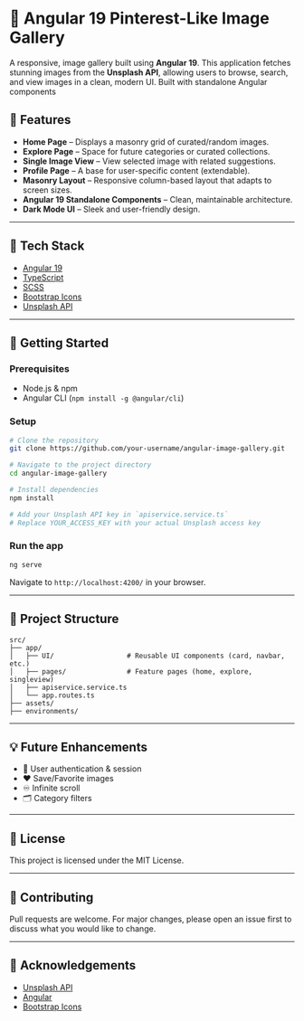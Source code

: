 
# 📸 Angular 19 Pinterest-Like Image Gallery

A responsive,  image gallery built using **Angular 19**. This application fetches stunning images from the **Unsplash API**, allowing users to browse, search, and view images in a clean, modern UI. Built with standalone Angular components

## 🔧 Features

- **Home Page** – Displays a masonry grid of curated/random images.
- **Explore Page** – Space for future categories or curated collections.
- **Single Image View** – View selected image with related suggestions.
- **Profile Page** – A base for user-specific content (extendable).
- **Masonry Layout** – Responsive column-based layout that adapts to screen sizes.
- **Angular 19 Standalone Components** – Clean, maintainable architecture.
- **Dark Mode UI** – Sleek and user-friendly design.

---

## 🧰 Tech Stack

- [Angular 19](https://angular.io)
- [TypeScript](https://www.typescriptlang.org/)
- [SCSS](https://sass-lang.com/)
- [Bootstrap Icons](https://icons.getbootstrap.com/)
- [Unsplash API](https://unsplash.com/developers)

---

## 🚀 Getting Started

### Prerequisites

- Node.js & npm
- Angular CLI (`npm install -g @angular/cli`)

### Setup

```bash
# Clone the repository
git clone https://github.com/your-username/angular-image-gallery.git

# Navigate to the project directory
cd angular-image-gallery

# Install dependencies
npm install

# Add your Unsplash API key in `apiservice.service.ts`
# Replace YOUR_ACCESS_KEY with your actual Unsplash access key
```

### Run the app

```bash
ng serve
```

Navigate to `http://localhost:4200/` in your browser.

---

## 📁 Project Structure

```
src/
├── app/
│   ├── UI/                  # Reusable UI components (card, navbar, etc.)
│   ├── pages/               # Feature pages (home, explore, singleview)
│   ├── apiservice.service.ts
│   └── app.routes.ts
├── assets/
├── environments/
```

---

## 💡 Future Enhancements

- 🔐 User authentication & session
- ❤️ Save/Favorite images
- ♾️ Infinite scroll
- 🗂️ Category filters

---

## 📜 License

This project is licensed under the MIT License.

---

## 🤝 Contributing

Pull requests are welcome. For major changes, please open an issue first to discuss what you would like to change.

---

## 🌟 Acknowledgements

- [Unsplash API](https://unsplash.com/developers)
- [Angular](https://angular.io/)
- [Bootstrap Icons](https://icons.getbootstrap.com/)
